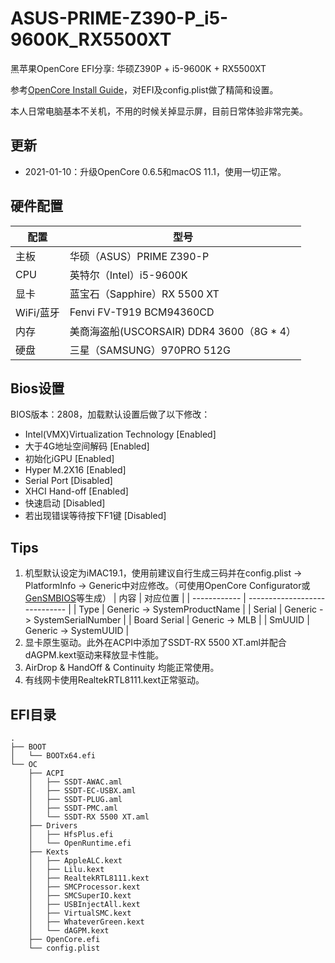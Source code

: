 # ASUS-PRIME-Z390-P_i5-9600K_RX5500XT
黑苹果OpenCore EFI分享: 华硕Z390P + i5-9600K + RX5500XT

参考[OpenCore Install Guide](https://dortania.github.io/OpenCore-Install-Guide/)，对EFI及config.plist做了精简和设置。

本人日常电脑基本不关机，不用的时候关掉显示屏，目前日常体验非常完美。

## 更新
+ 2021-01-10：升级OpenCore 0.6.5和macOS 11.1，使用一切正常。

## 硬件配置
| 配置      | 型号                                      |
| --------- | ----------------------------------------- |
| 主板      | 华硕（ASUS）PRIME Z390-P                  |
| CPU       | 英特尔（Intel）i5-9600K                   |
| 显卡      | 蓝宝石（Sapphire）RX 5500 XT              |
| WiFi/蓝牙 | Fenvi FV-T919 BCM94360CD                  |
| 内存      | 美商海盗船(USCORSAIR) DDR4 3600（8G * 4） |
| 硬盘      | 三星（SAMSUNG）970PRO 512G                |

## Bios设置
BIOS版本：2808，加载默认设置后做了以下修改：
+ Intel(VMX)Virtualization Technology [Enabled]
+ 大于4G地址空间解码 [Enabled]
+ 初始化iGPU [Enabled]
+ Hyper M.2X16 [Enabled]
+ Serial Port [Disabled]
+ XHCI Hand-off [Enabled]
+ 快速启动 [Disabled]
+ 若出现错误等待按下F1键 [Disabled]

## Tips
1. 机型默认设定为iMAC19.1，使用前建议自行生成三码并在config.plist -> PlatformInfo -> Generic中对应修改。（可使用OpenCore Configurator或 [GenSMBIOS](https://github.com/corpnewt/GenSMBIOS)等生成）
   | 内容         | 对应位置                      |
   | ------------ | ----------------------------- |
   | Type         | Generic -> SystemProductName  |
   | Serial       | Generic -> SystemSerialNumber |
   | Board Serial | Generic -> MLB                |
   | SmUUID       | Generic -> SystemUUID         |
2. 显卡原生驱动。此外在ACPI中添加了SSDT-RX 5500 XT.aml并配合dAGPM.kext驱动来释放显卡性能。
3. AirDrop & HandOff & Continuity 均能正常使用。
4. 有线网卡使用RealtekRTL8111.kext正常驱动。

## EFI目录
```
.
├── BOOT
│   └── BOOTx64.efi
└── OC
    ├── ACPI
    │   ├── SSDT-AWAC.aml
    │   ├── SSDT-EC-USBX.aml
    │   ├── SSDT-PLUG.aml
    │   ├── SSDT-PMC.aml
    │   └── SSDT-RX 5500 XT.aml
    ├── Drivers
    │   ├── HfsPlus.efi
    │   └── OpenRuntime.efi
    ├── Kexts
    │   ├── AppleALC.kext
    │   ├── Lilu.kext
    │   ├── RealtekRTL8111.kext
    │   ├── SMCProcessor.kext
    │   ├── SMCSuperIO.kext
    │   ├── USBInjectAll.kext
    │   ├── VirtualSMC.kext
    │   ├── WhateverGreen.kext
    │   └── dAGPM.kext
    ├── OpenCore.efi
    └── config.plist
```